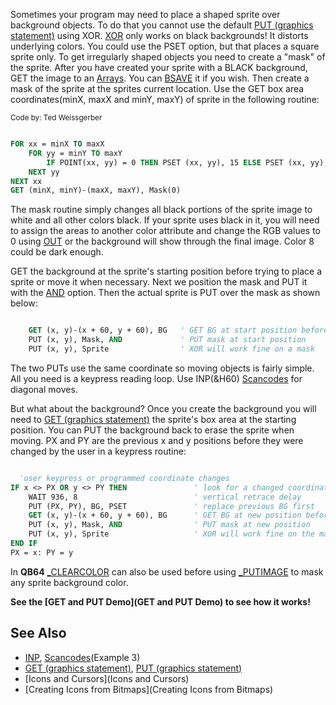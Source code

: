 Sometimes your program may need to place a shaped sprite over background objects. To do that you cannot use the default [PUT (graphics statement)](PUT (graphics statement)) using XOR. [XOR](XOR) only works on black backgrounds! It distorts underlying colors. You could use the PSET option, but that places a square sprite only. To get irregularly shaped objects you need to create a "mask" of the sprite. After you have created your sprite with a BLACK background, GET the image to an [Arrays](Arrays). You can [BSAVE](BSAVE) it if you wish. Then create a mask of the sprite at the sprites current location. Use the GET box area coordinates(minX, maxX and minY, maxY) of sprite in the following routine:

<sub>Code by: Ted Weissgerber</sub>

```vb

FOR xx = minX TO maxX                                   
    FOR yy = minY TO maxY
        IF POINT(xx, yy) = 0 THEN PSET (xx, yy), 15 ELSE PSET (xx, yy), 0
    NEXT yy
NEXT xx
GET (minX, minY)-(maxX, maxY), Mask(0)

```


The mask routine simply changes all black portions of the sprite image to white and all other colors black. If your sprite uses black in it, you will need to assign the areas to another color attribute and change the RGB values to 0 using [OUT](OUT) or the background will show through the final image. Color 8 could be dark enough. 


GET the background at the sprite's starting position before trying to place a sprite or move it when necessary. Next we position the mask and PUT it with the [AND](AND) option. Then the actual sprite is PUT over the mask as shown below: 



```vb

    GET (x, y)-(x + 60, y + 60), BG   ' GET BG at start position before sprite is set
    PUT (x, y), Mask, AND             ' PUT mask at start position
    PUT (x, y), Sprite                ' XOR will work fine on a mask 

```


The two PUTs use the same coordinate so moving objects is fairly simple. All you need is a keypress reading loop. Use INP(&H60) [Scancodes](Scancodes) for diagonal moves. 


But what about the background? Once you create the background you will need to [GET (graphics statement)](GET (graphics statement)) the sprite's box area at the starting position. You can PUT the background back to erase the sprite when moving. PX and PY are the previous x and y positions before they were changed by the user in a keypress routine:



```vb

  'user keypress or programmed coordinate changes
IF x <> PX OR y <> PY THEN               ' look for a changed coordinate value
    WAIT 936, 8                          ' vertical retrace delay
    PUT (PX, PY), BG, PSET               ' replace previous BG first
    GET (x, y)-(x + 60, y + 60), BG      ' GET BG at new position before box is set
    PUT (x, y), Mask, AND                ' PUT mask at new position
    PUT (x, y), Sprite                   ' XOR will work fine on the mask
END IF
PX = x: PY = y 

```


In **QB64** [_CLEARCOLOR](_CLEARCOLOR) can also be used before using [_PUTIMAGE](_PUTIMAGE) to mask any sprite background color.


**See the [GET and PUT Demo](GET and PUT Demo) to see how it works!**


## See Also
 

* [INP](INP), [Scancodes](Scancodes)(Example 3)
* [GET (graphics statement)](GET (graphics statement)), [PUT (graphics statement)](PUT (graphics statement)) 
* [Icons and Cursors](Icons and Cursors)
* [Creating Icons from Bitmaps](Creating Icons from Bitmaps)




